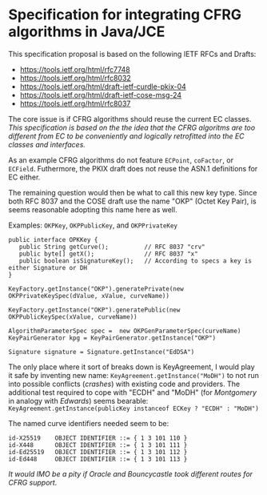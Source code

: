 # Specification for integrating CFRG algorithms in Java/JCE
This specification proposal is based on the following IETF RFCs and Drafts:
- https://tools.ietf.org/html/rfc7748
- https://tools.ietf.org/html/rfc8032
- https://tools.ietf.org/html/draft-ietf-curdle-pkix-04
- https://tools.ietf.org/html/draft-ietf-cose-msg-24
- https://tools.ietf.org/html/rfc8037

The core issue is if CFRG algorithms should reuse the current EC classes.  *This specification is based
on the the idea that the CFRG algoritms are too different from EC to be conveniently
and logically retrofitted into the EC classes and interfaces.*

As an example CFRG algorithms do not feature `ECPoint`, `coFactor`, or `ECField`.  Futhermore, the PKIX draft does not reuse the
ASN.1 definitions for EC either.

The remaining question would then be what to call this new key type.
Since both RFC 8037 and the COSE draft use the name "OKP" (Octet Key Pair), is seems reasonable adopting this name here as well.

Examples:
`OKPKey`, `OKPPublicKey`, and `OKPPrivateKey`

```
public interface OPKKey {
   public String getCurve();          // RFC 8037 "crv"
   public byte[] getX();              // RFC 8037 "x"
   public boolean isSignatureKey();   // According to specs a key is either Signature or DH
}
```

`KeyFactory.getInstance("OKP").generatePrivate(new OKPPrivateKeySpec(dValue, xValue, curveName))`

`KeyFactory.getInstance("OKP").generatePublic(new OKPPublicKeySpec(xValue, curveName))`

`AlgorithmParameterSpec spec =  new OKPGenParameterSpec(curveName)`
`KeyPairGenerator kpg = KeyPairGenerator.getInstance("OKP")`

`Signature signature = Signature.getInstance("EdDSA")`

The only place where it sort of breaks down is KeyAgreement, I would play it safe by inventing new name:
`KeyAgreement.getInstance("MoDH")` 
to not run into possible conflicts (_crashes_) with existing code and providers.  The additional test required to cope with "ECDH" and "MoDH" (for _Montgomery_ in analogy with _Edwards_) seems bearable:
`KeyAgreement.getInstance(publicKey instanceof ECKey ? "ECDH" : "MoDH")`

 The named curve identifiers needed seem to be:
  ```
 id-X25519    OBJECT IDENTIFIER ::= { 1 3 101 110 }
 id-X448      OBJECT IDENTIFIER ::= { 1 3 101 111 }
 id-Ed25519   OBJECT IDENTIFIER ::= { 1 3 101 112 }
 id-Ed448     OBJECT IDENTIFIER ::= { 1 3 101 113 }
```
_It would IMO be a pity if Oracle and Bouncycastle took different routes for CFRG support._
